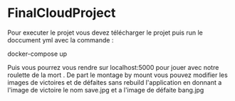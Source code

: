 # FinalCloudProject

Pour executer le projet vous devez télécharger le projet puis run le doccument yml avec la commande :

  docker-compose up

Puis vous pourrez vous rendre sur localhost:5000 pour jouer avec notre roulette de la mort .
De part le montage by mount vous pouvez modifier les images de victoires et de défaites sans rebuild l'application en donnant a l'image de victoire le nom save.jpg et a l'image de défaite bang.jpg
